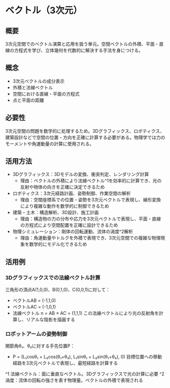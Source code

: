 # ベクトル（3次元）

## 概要
3次元空間でのベクトル演算と応用を扱う単元。空間ベクトルの外積、平面・直線の方程式を学び、立体幾何を代数的に解決する手法を身につける。

## 概念
- 3次元ベクトルの成分表示
- 外積と法線ベクトル
- 空間における直線・平面の方程式
- 点と平面の距離

## 必要性
3次元空間の問題を数学的に処理するため。3Dグラフィックス、ロボティクス、建築設計などで空間の位置・方向を正確に計算する必要がある。物理学では力のモーメントや角運動量の計算に使用される。

## 活用方法
- 3Dグラフィックス：3Dモデルの変換、衝突判定、レンダリング計算
  - 理由：ベクトルの外積により法線ベクトル^1を効率的に計算でき、光の反射や物体の向きを正確に決定できるため
- ロボティクス：3次元経路計画、姿勢制御、作業空間の解析
  - 理由：空間座標系での位置・姿勢を3次元ベクトルで表現し、線形変換により複雑な動作を数学的に制御できるため
- 建築・土木：構造解析、3D設計、施工計画
  - 理由：構造物の力の分布や応力を3次元ベクトルで表現し、平面・直線の方程式により空間配置を正確に設計できるため
- 物理シミュレーション：剛体の回転運動、流体の渦度^2解析
  - 理由：角運動量やトルクを外積で表現でき、3次元空間での複雑な物理現象を数学的にモデル化できるため

## 活用例
### 3Dグラフィックスでの法線ベクトル計算
三角形の頂点A(1,0,0)、B(0,1,0)、C(0,0,1)に対して：
- ベクトルAB = (-1,1,0)
- ベクトルAC = (-1,0,1)
- 法線ベクトル n = AB × AC = (1,1,1)
この法線ベクトルにより光の反射角を計算し、リアルな陰影を描画する

### ロボットアームの姿勢制御
関節角θ₁、θ₂に対する手先位置P：
- P = (L₁cosθ₁ + L₂cos(θ₁+θ₂), L₁sinθ₁ + L₂sin(θ₁+θ₂), 0)
目標位置への移動経路を3次元ベクトルで表現し、最短経路を計算する

^1 法線ベクトル：面に垂直なベクトル。3Dグラフィックスで光の計算に必要
^2 渦度：流体の回転の強さを表す物理量。ベクトルの外積で表現される